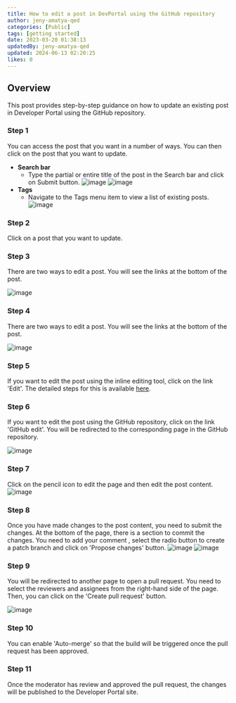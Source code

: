 ```yaml
---
title: How to edit a post in DevPortal using the GitHub repository
author: jeny-amatya-qed
categories: [Public]
tags: [getting started]
date: 2023-03-20 01:38:13 
updatedBy: jeny-amatya-qed
updated: 2024-06-13 02:20:25 
likes: 0
---
```


## Overview

This post provides step-by-step guidance on how to update an existing post in Developer Portal using the GitHub repository.

### Step 1

You can access the post that you want in a number of ways. You can then click on the post that you want to update.

* **Search bar**
    * Type the partial or entire title of the post in the Search bar and click on Submit button.
        ![image](https://sadevportal3.blob.core.windows.net/root/post/edit-post-step-1-1.png)
        ![image](https://sadevportal3.blob.core.windows.net/root/post/add-post-step-5-2-dark.png)
* **Tags**
    * Navigate to the Tags menu item to view a list of existing posts.
        ![image](https://sadevportal3.blob.core.windows.net/root/post/edit-post-step-1-3.png)

### Step 2

Click on a post that you want to update.

### Step 3

There are two ways to edit a post. You will see the links at the bottom of the post.

![image](https://sadevportal3.blob.core.windows.net/root/post/edit-post-step-1-1.png)

### Step 4

There are two ways to edit a post. You will see the links at the bottom of the post.

![image](https://sadevportal3.blob.core.windows.net/root/post/edit-post-step-4.png)

### Step 5

If you want to edit the post using the inline editing tool, click on the link 'Edit'. The detailed steps for this is available [here](/internal/How-to-edit-an-existing-post-in-Developer-Portal/).

### Step 6

If you want to edit the post using the GitHub repository, click on the link 'GitHub edit'. You will be redirected to the corresponding page in the GitHub repository.

![image](https://sadevportal3.blob.core.windows.net/root/post/edit-post-step-3.png)

### Step 7

Click on the pencil icon to edit the page and then edit the post content.
![image](https://sadevportal3.blob.core.windows.net/root/post/edit-post-step-7.png)

### Step 8

Once you have made changes to the post content, you need to submit the changes. At the bottom of the page, there is a section to commit the changes. You need to add your comment , select the radio button to create a patch branch and click on 'Propose changes' button.
![image](https://sadevportal3.blob.core.windows.net/root/post/edit-post-step-8-1.png)
![image](https://sadevportal3.blob.core.windows.net/root/post/edit-post-step-8-2.png)

### Step 9

You will be redirected to another page to open a pull request. You need to select the reviewers and assignees from the right-hand side of the page. Then, you can click on the 'Create pull request' button.

![image](https://sadevportal3.blob.core.windows.net/root/post/edit-post-step-9.png)

### Step 10

You can enable 'Auto-merge' so that the build will be triggered once the pull request has been approved.

### Step 11

Once the moderator has review and approved the pull request, the changes will be published to the Developer Portal site.